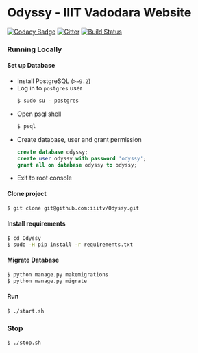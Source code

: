 # Odyssy - IIIT Vadodara Website

[![Codacy Badge](https://api.codacy.com/project/badge/Grade/2ee2f1779b2f4cacaf8ff1d7b278e10c)](https://www.codacy.com/app/singhpratyush/Odyssy?utm_source=github.com&utm_medium=referral&utm_content=iiitv/Odyssy&utm_campaign=badger)
[![Gitter](https://badges.gitter.im/iiitv/Odyssy.svg)](https://gitter.im/iiitv/Odyssy?utm_source=badge&utm_medium=badge&utm_campaign=pr-badge)
[![Build Status](https://travis-ci.org/iiitv/Odyssy.svg?branch=master)](https://travis-ci.org/iiitv/Odyssy.svg?branch=master)

### Running Locally

#### Set up Database

* Install PostgreSQL (`>=9.2`)
* Log in to `postgres` user
    ```sh
    $ sudo su - postgres
    ```
* Open psql shell
    ```sh
    $ psql
    ```
* Create database, user and grant permission
    ```sql
    create database odyssy;
    create user odyssy with password 'odyssy';
    grant all on database odyssy to odyssy;
    ```
* Exit to root console

#### Clone project
```sh
$ git clone git@github.com:iiitv/Odyssy.git
```

#### Install requirements
```sh
$ cd Odyssy
$ sudo -H pip install -r requirements.txt
```

#### Migrate Database
```sh
$ python manage.py makemigrations
$ python manage.py migrate
```

#### Run
```sh
$ ./start.sh
```

### Stop
```sh
$ ./stop.sh
```
